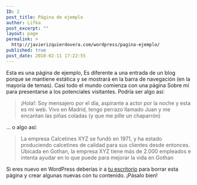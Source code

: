 ```yaml
---
ID: 2
post_title: Página de ejemplo
author: Lifka
post_excerpt: ""
layout: page
permalink: >
  http://javierizquierdovera.com/wordpress/pagina-ejemplo/
published: true
post_date: 2018-02-11 17:22:55
---
```

Esta es una página de ejemplo, Es diferente a una entrada de un blog porque se mantiene estática y se mostrará en la barra de navegación (en la mayoría de temas). Casi todo el mundo comienza con una página Sobre mí para presentarse a los potenciales visitantes. Podría ser algo así:

<blockquote>¡Hola!: Soy mensajero por el día, aspirante a actor por la noche y esta es mi web. Vivo en Madrid, tengo perrazo llamado Juan y me encantan las piñas coladas (y que me pille un chaparrón)</blockquote>

… o algo así:

<blockquote>La empresa Calcetines XYZ se fundó en 1971, y ha estado produciendo calcetines de calidad para sus clientes desde entonces. Ubicada en Gothan, la empresa XYZ tiene más de 2.000 empleados e intenta ayudar en lo que puede para mejorar la vida en Gothan</blockquote>

Si eres nuevo en WordPress deberías ir a <a href="http://javierizquierdovera.com/wordpress/wp-admin/">tu escritorio</a> para borrar esta página y crear algunas nuevas con tu contenido. ¡Pásalo bien!